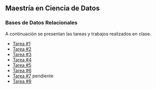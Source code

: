 ## Maestría en Ciencia de Datos
### Bases de Datos Relacionales

A continuación se presentan las tareas y trabajos realizados en clase.

- [Tarea #1](https://github.com/GemaGuerraV/BDR/blob/main/Tareas/Tarea%231.md)
- [Tarea #2](https://github.com/GemaGuerraV/BDR/blob/main/Tareas/Tarea%232.md)
- [Tarea #3](https://github.com/GemaGuerraV/BDR/blob/main/Tareas/Tarea%233.md)
- [Tarea #4](https://github.com/GemaGuerraV/BDR/blob/main/Tareas/Tarea%234.md)
- [Tarea #5](https://github.com/GemaGuerraV/BDR/blob/main/Tareas/Tarea%235.md)
- [Tarea #6](https://github.com/GemaGuerraV/BDR/blob/main/Tareas/Tarea%236.md)
- [Tarea #7](https://github.com/GemaGuerraV/BDR/blob/main/Tareas/Tarea%237.md) pendiente
- [Tarea #8](https://github.com/GemaGuerraV/BDR/blob/main/Tareas/Tarea%238.md)
